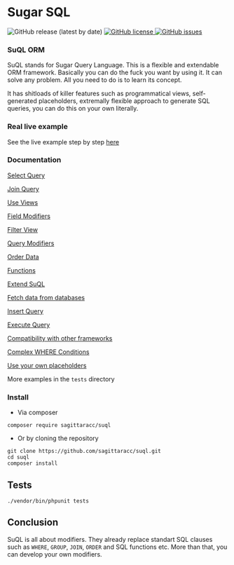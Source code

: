 # Sugar SQL

<p align="left">
  <img src="https://img.shields.io/github/v/release/sagittaracc/suql" alt="GitHub release (latest by date)"/>
  <a href="https://github.com/sagittaracc/suql/blob/master/LICENSE">
    <img src="https://img.shields.io/github/license/sagittaracc/suql" alt="GitHub license"/>
  </a>
  <a href="https://github.com/sagittaracc/suql/issues">
    <img src="https://img.shields.io/github/issues/sagittaracc/suql" alt="GitHub issues"/>
  </a>
</p>

### SuQL ORM
SuQL stands for Sugar Query Language. This is a flexible and extendable ORM framework. Basically you can do the fuck you want by using it. It can solve any problem. All you need to do is to learn its concept.

It has shitloads of killer features such as programmatical views, self-generated placeholders, extremally flexible approach to generate SQL queries, you can do this on your own literally. 

### Real live example
See the live example step by step [here](https://github.com/sagittaracc/suql/wiki/Live-example)

### Documentation
[Select Query](https://github.com/sagittaracc/suql/wiki/Select-Query)

[Join Query](https://github.com/sagittaracc/suql/wiki/Join-Query)

[Use Views](https://github.com/sagittaracc/suql/wiki/Use-Views)

[Field Modifiers](https://github.com/sagittaracc/suql/wiki/Field-Modifiers)

[Filter View](https://github.com/sagittaracc/suql/wiki/Filter-View)

[Query Modifiers](https://github.com/sagittaracc/suql/wiki/Query-Modifiers)

[Order Data](https://github.com/sagittaracc/suql/wiki/Order-Data)

[Functions](https://github.com/sagittaracc/suql/wiki/Functions)

[Extend SuQL](https://github.com/sagittaracc/suql/wiki/Extend-SuQL)

[Fetch data from databases](https://github.com/sagittaracc/suql/wiki/Fetch-data-from-databases)

[Insert Query](https://github.com/sagittaracc/suql/wiki/Insert-Query)

[Execute Query](https://github.com/sagittaracc/suql/wiki/Execute-queries)

[Compatibility with other frameworks](https://github.com/sagittaracc/suql/wiki/Compatibility-with-other-frameworks)

[Complex WHERE Conditions](https://github.com/sagittaracc/suql/wiki/Complex-WHERE-Conditions)

[Use your own placeholders](https://github.com/sagittaracc/suql/wiki/Use-your-own-placeholders)

More examples in the ```tests``` directory

### Install
- Via composer

```composer require sagittaracc/suql```

- Or by cloning the repository

```
git clone https://github.com/sagittaracc/suql.git
cd suql
composer install
```
## Tests
`./vendor/bin/phpunit tests`

## Conclusion
SuQL is all about modifiers. They already replace standart SQL clauses such as `WHERE`, `GROUP`, `JOIN`, `ORDER` and SQL functions etc.
More than that, you can develop your own modifiers.
